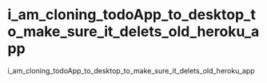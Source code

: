 # i_am_cloning_todoApp_to_desktop_to_make_sure_it_delets_old_heroku_app
i_am_cloning_todoApp_to_desktop_to_make_sure_it_delets_old_heroku_app
